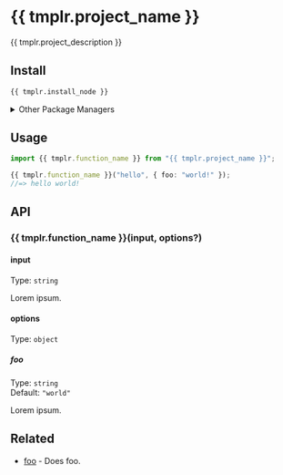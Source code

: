 # {{ tmplr.project_name }}

{{ tmplr.project_description }}

## Install

```sh
{{ tmplr.install_node }}
```

<details>
<summary>Other Package Managers</summary>

```sh
{{ tmplr.install_yarn }}
```

</details>

## Usage

```ts
import {{ tmplr.function_name }} from "{{ tmplr.project_name }}";

{{ tmplr.function_name }}("hello", { foo: "world!" });
//=> hello world!
```

## API

### {{ tmplr.function_name }}(input, options?)

#### input

Type: `string`

Lorem ipsum.

#### options

Type: `object`

##### foo

Type: `string`\
Default: `"world"`

Lorem ipsum.

## Related

- [foo](https://github.com/foo/foo) - Does foo.
